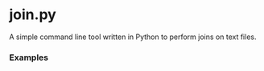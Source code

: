 join.py
=======

A simple command line tool written in Python to perform joins on text files.

### Examples
